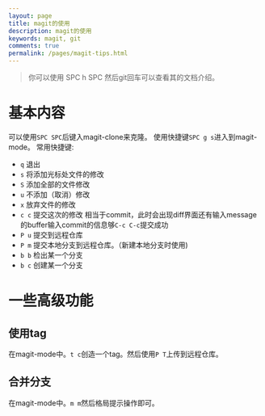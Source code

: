 ```yaml
---
layout: page
title: magit的使用
description: magit的使用
keywords: magit, git
comments: true
permalink: /pages/magit-tips.html
---
```


> 你可以使用 SPC h SPC 然后git回车可以查看其的文档介绍。

# 基本内容
可以使用`SPC SPC`后键入magit-clone来克隆。
使用快捷键`SPC g s`进入到magit-mode。
常用快捷键:

- `q` 退出
- `s` 将添加光标处文件的修改
- `S` 添加全部的文件修改
- `u` 不添加（取消）修改
- `x` 放弃文件的修改
- `c c` 提交这次的修改 相当于commit，此时会出现diff界面还有输入message的buffer输入commit的信息够`C-c C-c`提交成功
- `P u` 提交到远程仓库
- `P m` 提交本地分支到远程仓库。（新建本地分支时使用)
- `b b` 检出某一个分支
- `b c` 创建某一个分支

# 一些高级功能
## 使用tag
在magit-mode中。`t c`创造一个tag。然后使用`P T`上传到远程仓库。

## 合并分支
在magit-mode中。`m m`然后格局提示操作即可。